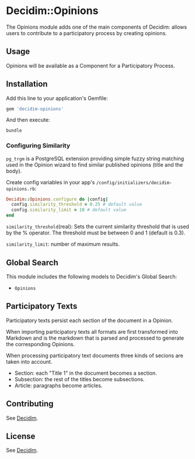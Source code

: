 # Decidim::Opinions

The Opinions module adds one of the main components of Decidim: allows users to contribute to a participatory process by creating opinions.

## Usage

Opinions will be available as a Component for a Participatory Process.

## Installation

Add this line to your application's Gemfile:

```ruby
gem 'decidim-opinions'
```

And then execute:

```bash
bundle
```

### Configuring Similarity

`pg_trgm` is a PostgreSQL extension providing simple fuzzy string matching used in the Opinion wizard to find similar published opinions (title and the body).

Create config variables in your app's `/config/initializers/decidim-opinions.rb`:

```ruby
Decidim::Opinions.configure do |config|
  config.similarity_threshold = 0.25 # default value
  config.similarity_limit = 10 # default value
end
```

`similarity_threshold`(real): Sets the current similarity threshold that is used by the % operator. The threshold must be between 0 and 1 (default is 0.3).

`similarity_limit`: number of maximum results.

## Global Search

This module includes the following models to Decidim's Global Search:

- `Opinions`

## Participatory Texts

Participatory texts persist each section of the document in a Opinion.

When importing participatory texts all formats are first transformed into Markdown and is the markdown that is parsed and processed to generate the corresponding Opinions.

When processing participatory text documents three kinds of secions are taken into account.

- Section: each "Title 1" in the document becomes a section.
- Subsection: the rest of the titles become subsections.
- Article: paragraphs become articles.

## Contributing

See [Decidim](https://github.com/decidim/decidim).

## License

See [Decidim](https://github.com/decidim/decidim).
